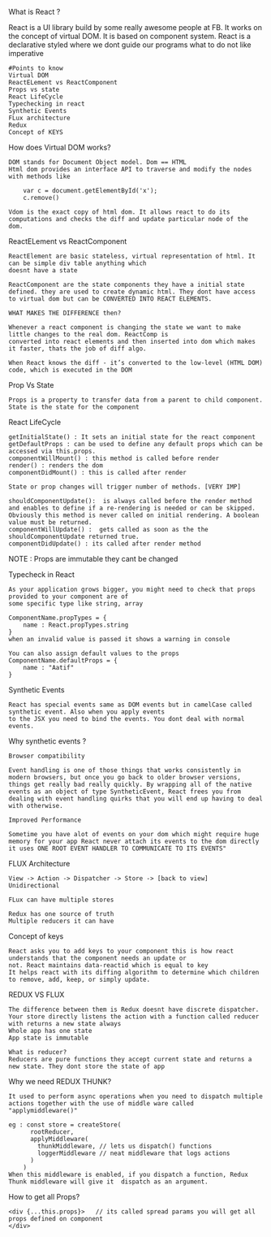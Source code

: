 What is React ?

React is a UI library build by some really awesome people at FB. It works on the concept of virtual DOM.
It is based on component system. React is a declarative styled where we dont guide our programs what to do not like
imperative
	
	#Points to know
	Virtual DOM
	ReactELement vs ReactComponent
	Props vs state
	React LifeCycle
	Typechecking in react
	Synthetic Events
	FLux architecture
	Redux
	Concept of KEYS


How does Virtual DOM works?

	DOM stands for Document Object model. Dom == HTML
	Html dom provides an interface API to traverse and modify the nodes with methods like
		
		var c = document.getElementById('x');
		c.remove()

	Vdom is the exact copy of html dom. It allows react to do its computations and checks the diff and update particular node of the dom.


ReactELement vs ReactComponent
	
	ReactElement are basic stateless, virtual representation of html. It can be simple div table anything which 
	doesnt have a state

	ReactComponent are the state components they have a initial state defined. they are used to create dynamic html. They dont have access to virtual dom but can be CONVERTED INTO REACT ELEMENTS.

	WHAT MAKES THE DIFFERENCE then?

	Whenever a react component is changing the state we want to make little changes to the real dom. ReactComp is 
	converted into react elements and then inserted into dom which makes it faster, thats the job of diff algo.

	When React knows the diff - it’s converted to the low-level (HTML DOM) code, which is executed in the DOM

Prop Vs State
	
	Props is a property to transfer data from a parent to child component.
	State is the state for the component

React LifeCycle

	getInitialState() : It sets an initial state for the react component
	getDefaultProps : can be used to define any default props which can be accessed via this.props.
	componentWillMount() : this method is called before render 
	render() : renders the dom
	componentDidMount() : this is called after render
	
	State or prop changes will trigger number of methods. [VERY IMP]

	shouldComponentUpdate():  is always called before the render method and enables to define if a re-rendering is needed or can be skipped. Obviously this method is never called on initial rendering. A boolean value must be returned.
	componentWillUpdate() :  gets called as soon as the the shouldComponentUpdate returned true. 
	componentDidUpdate() : its called after render method 

NOTE : Props are immutable they cant be changed

Typecheck in React
	
	As your application grows bigger, you might need to check that props provided to your component are of
	some specific type like string, array

	ComponentName.propTypes = {
		name : React.propTypes.string
	}
	when an invalid value is passed it shows a warning in console

	You can also assign default values to the props 
	ComponentName.defaultProps = {
		name : "Aatif"
	}

Synthetic Events

	React has special events same as DOM events but in camelCase called synthetic event. Also when you apply events
	to the JSX you need to bind the events. You dont deal with normal events.

Why synthetic events ?

	Browser compatibility

	Event handling is one of those things that works consistently in modern browsers, but once you go back to older browser versions, things get really bad really quickly. By wrapping all of the native events as an object of type SyntheticEvent, React frees you from dealing with event handling quirks that you will end up having to deal with otherwise.

	Improved Performance

	Sometime you have alot of events on your dom which might require huge memory for your app React never attach its events to the dom directly it uses ONE ROOT EVENT HANDLER TO COMMUNICATE TO ITS EVENTS"

FLUX Architecture

 	View -> Action -> Dispatcher -> Store -> [back to view]
 	Unidirectional

 	FLux can have multiple stores
 	
 	Redux has one source of truth
 	Multiple reducers it can have

Concept of keys
	
	React asks you to add keys to your component this is how react understands that the component needs an update or 
	not. React maintains data-reactid which is equal to key
	It helps react with its diffing algorithm to determine which children to remove, add, keep, or simply update.

 
 REDUX VS FLUX

 	The difference between them is Redux doesnt have discrete dispatcher. Your store directly listens the action with a function called reducer with returns a new state always
 	Whole app has one state
 	App state is immutable

 	What is reducer?
 	Reducers are pure functions they accept current state and returns a new state. They dont store the state of app

 
 Why we need REDUX THUNK?

 	It used to perform async operations when you need to dispatch multiple actions together with the use of middle ware called "applymiddleware()"

 	eg : const store = createStore(
		  rootReducer,
		  applyMiddleware(
		    thunkMiddleware, // lets us dispatch() functions
		    loggerMiddleware // neat middleware that logs actions
		  )
		)
	When this middleware is enabled, if you dispatch a function, Redux Thunk middleware will give it  dispatch as an argument.

How to get all Props?

	<div {...this.props}>   // its called spread params you will get all props defined on component
	</div>